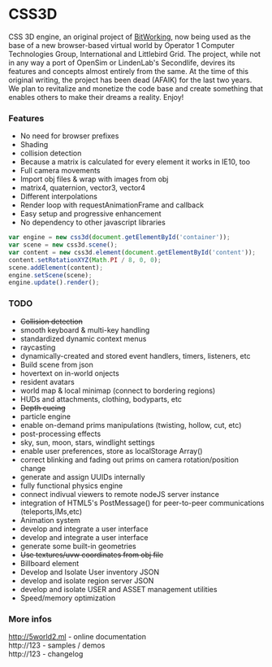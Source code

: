 CSS3D
=====

CSS 3D engine, an original project of <a href="http://css3d.bitworking.de/">BitWorking</a>, now being used as the base of a new browser-based virtual world by Operator 1 Computer Technologies Group, International and Littlebird Grid. The project, while not in any way a port of OpenSim or LindenLab's Secondlife, devires its features and concepts almost entirely from the same. At the time of this original writing, the project has been dead (AFAIK) for the last two years. We plan to revitalize and monetize the code base and create something that enables others to make their dreams a reality. Enjoy!

### Features
* No need for browser prefixes
* Shading
* collision detection
* Because a matrix is calculated for every element it works in IE10, too
* Full camera movements
* Import obj files & wrap with images from obj
* matrix4, quaternion, vector3, vector4
* Different interpolations
* Render loop with requestAnimationFrame and callback
* Easy setup and progressive enhancement
* No dependency to other javascript libraries

```javascript
var engine = new css3d(document.getElementById('container'));         
var scene = new css3d.scene();
var content = new css3d.element(document.getElementById('content'));
content.setRotationXYZ(Math.PI / 8, 0, 0);
scene.addElement(content);
engine.setScene(scene);
engine.update().render();
```

### TODO
* ~~Collision detection~~
* smooth keyboard & multi-key handling
* standardized dynamic context menus
* raycasting
* dynamically-created and stored event handlers, timers, listeners, etc
* Build scene from json
* hovertext on in-world onjects
* resident avatars
* world map & local minimap (connect to bordering regions)
* HUDs and attachments, clothing, bodyparts, etc
* ~~Depth cueing~~
* particle engine
* enable on-demand prims manipulations (twisting, hollow, cut, etc)
* post-processing effects
* sky, sun, moon, stars, windlight settings
* enable user preferences, store as localStorage Array()
* correct blinking and fading out prims on camera rotation/position change
* generate and assign UUIDs internally
* fully functional physics engine
* connect indivual viewers to remote nodeJS server instance
* integration of HTML5's PostMessage() for peer-to-peer communications (teleports,IMs,etc)
* Animation system
* develop and integrate a user interface
* develop and integrate a user interface
* generate some built-in geometries
* ~~Use textures/uvw coordinates from obj file~~
* Billboard element
* Develop and Isolate User inventory JSON
* develop and isolate region server JSON
* develop and isolate USER and ASSET management utilities
* Speed/memory optimization

### More infos
http://5world2.ml - online documentation <br/>
http://123           - samples / demos<br/>
http://123           - changelog
